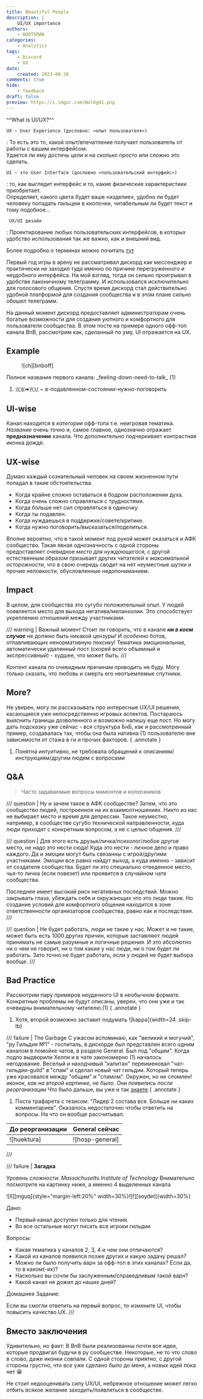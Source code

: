 ```yaml
---
title: Beautiful People
description: |
    UI/UX importance
authors:
    - HOOTSMAN
categories:
    - Analytics
tags:
    - Discord
    - UX
date:
    created: 2023-08-30
comments: true
hide:
    - feedback
draft: false
preview: https://i.imgur.com/Wol6g81.png
---
```


^^What is UI/UX?^^

`UX — User Experience (дословно: «опыт пользователя»)`

:    То есть это то, какой опыт/впечатление получает пользователь от работы с вашим интерфейсом.\
     Удается ли ему достичь цели и на сколько просто или сложно это сделать.

`UI — это User Interface (дословно «пользовательский интерфейс»)`

:   то, как выглядит интерфейс и то, какие физические характеристики приобретает.\
    Определяет, какого цвета будет ваше «изделие», удобно ли будет человеку попадать пальцем в кнопочки, читабельным ли будет текст и тому подобное…

` UX/UI дизайн`

:    Проектирование любых пользовательских интерфейсов, в которых удобство использования так же важно, как и внешний вид.

<!-- more -->
Более подробно о терминах можно почитать [тут](https://habr.com/ru/articles/321312/)

Первый год игры в арену не рассматривал дискорд как мессенджер и практически не заходил туда именно по причине перегруженного и неудобного интерфейса.
На мой взгляд, тогда он сильно проигрывал в удобстве лаконичному телеграмму. И использовался исключительно для голосового общения.
Спустя время дискорд стал действительно удобной платформой для создания сообщества и в этом плане сильно обошел телеграмм.

На данный момент дискорд предоставляет администраторам очень богатые возможности для создания уютного и комфортного для пользователя сообщества.
В этом посте на примере одного офф-топ канала BnB, рассмотрим как, сделанный по уму, UI отражается на UX.

## Example

<figure markdown="span">

![ch][bnboff]
</figure>

<div class="annotate" markdown>
Полное название первого канала: _feeling-down-need-to-talk_ (1)
</div>

1. 🇬🇧➠🇷🇺 ~ в-подавленном-состоянии-нужно-поговорить

## UI-wise

Канал находится в _категории_ офф-топа т.е. неигровая тематика.
_Название_ очень точно и, самое главное, однозначно отражает **предназначение** канала.
Что дополнительно подчеркивает контрастная иконка дождя.

## UX-wise

Думаю каждый сознательный человек на своем жизненном пути попадал в такие обстоятельства.

- Когда крайне сложно оставаться в бодром расположении духа.
- Когда очень сложно справляться с трудностями.
- Когда больше нет сил справляться в одиночку.
- Когда ты подавлен.
- Когда нуждаешься в поддержке/совете/критике.
- Когда нужно поговорить/высказаться/поделиться.

Вполне вероятно, что в такой момент под рукой может оказаться и АФК сообщество.
Такая явная однозначность с одной стороны предоставляет очевидное _место для нуждающегося_, с другой естественным образом призывает других читателей к _максимальной осторожности_, что в свою очередь сводит на нет неуместные шутки и прочие неловкости, обусловленные недопониманием.

## Impact

В целом, для сообщества это сугубо положительный опыт.
У людей появляется место для выхода негатива/меланхолии. Это способствует укреплению отношений между участниками.

 /// warning | Важный момент
 Стоит ли говорить, что в канале _**ни в коем случае**_ не должно быть никакой цензуры!
 И _особенно_ ботов, отлавливающих ненормативную лексику!
 Тематика эмоциональная, автоматически удаленный пост (скорей всего объемный и экспрессивный) - худшее, что может быть.
 ///

Контент канала по очевидным причинам приводить не буду.
Могу только сказать, что любовь и смерть его неотъемлемые спутники.

## More?

Не уверен, могу ли рассказывать про интересные UX/UI решения, касающиеся уже непосредственно игровых аспектов.
Постараюсь выяснить границы дозволенного и возможно напишу еще пост.
Но могу дать подсказку уже сейчас - вся структура БнБ, как и рассмотренный пример, создавалась так, чтобы она была нативна (1) пользователю вне зависимости от стажа в ги и прочих факторов.
{ .annotate }

1. Понятна интуитивно, не требовала обращений к описаниям/инструкциям/другим людям с вопросами

## Q&A

> Часто задаваемые вопросы мамонтов и колхозников

/// question | Ну и зачем такое в АФК сообществе?
Затем, что это сообщество людей, построенное на их взаимоотношениях.
Никто из нас не выбирает место и время для депрессии.
Такое неуместно, например, в сообществе сугубо технической направленности, куда люди приходят с конкретным вопросом, а не с целью общения.
///

/// question | Для этого есть друзья/личка/психолог/любое другое место, не надо это нести сюда!
Куда это нести - личное дело и право каждого. Да и эмоции могут быть связанны с игрой/другими участниками.
Эмоции все равно найдут выход, а куда именно - зависит от создателя сообщества.
Будет ли это специально отведенное место, чья-то личка (если повезет) или проявится в случайном чате сообщества.

Последнее имеет высокий риск негативных последствий.
Можно закрывать глаза, убеждать себя и окружающих что это люди такие.
Но создание условий для комфортного общения находится в зоне ответственности организаторов сообщества, равно как и последствия.
///

/// question | Не будет работать, люди не такие у нас.
Может и не такие, может быть есть 1000 других причин, которые заставляют людей принимать не самые разумные и логичные решения.
И это абсолютно ни о чем не говорит, ни о том какие у нас люди, ни о том будет ли работать.
Зато точно не будет работать, если у людей не будет выбора вообще.
///

## Bad Practice

Рассмотрим пару примеров неудачного UI в необычном формате.
Конкретные проблемы не будут описаны, уверен, что они уже и так очевидны внимательному читателю.(1)
{ .annotate }

1. Хотя, второй возможно заставит подумать ![kappa]{width=24 .skip-lb}

/// failure | The Garbage
С ужасом вспоминаю, как "великий и могучий", "ру Гильдия №1" - госпиталь, в дискорде был представлен всего одним каналом в помойке чатов, в разделе General.
Был под "общим". Когда подло выдворили Хелпи и в чате закономерно (1) началось негодование.
Веселый и находчивый "капитан" переименовал "чат-гильдии-guild" в "спам" и сделал новый чат гильдии.
Который теперь уже красовался между "общим" и "спамом". Окружен, но не сломлен!
_иконок, как на второй картинке, не было. Они появились после реорганизации_
Что было дальше, вы уже и так [знаете](01_th-retirement.md)
{ .annotate }

1. Поста трафарета с тезисом:
 "Лидер 2 состава все. Больше ни каких комментариев".
 Оказалось недостаточно чтобы ответить на вопросы. На что он вообще рассчитывал.

| До реорганизации | General сейчас  |
| ---------------- | --------------- |
| ![huektura]      | ![hosp-general] |

///

/// failure | **Загадка**

Уровень сложности: _Massachusetts Institute of Technology_
Внимательно посмотрите на картинку ниже, а именно 4 выделенных канала

![ll][mguq]{style="margin-left:20%" width=30%}![f][soydet]{width=30%}

Дано:

- Первый канал доступен только для чтения.
- Во все остальные могут писать все игроки гильдии

Вопросы:

- Какая тематика у каналов 2, 3, 4 и чем они отличаются?
- Какой из каналов появился позже других и какую задачу решал?
- Можно ли было получить варн за офф-топ в этих каналах? Если да, то в каком(-их)?
- Насколько вы сочли бы заслуженным/справедливым такой варн?
- Какой канал не дожил до наших дней?

Домашнее Задание:

Если вы смогли ответить на первый вопрос, то измените UI, чтобы повысить качество UX.
///

## Вместо заключения

Удивительно, но факт:
В BnB были реализованны почти все идеи, которые продвигал будучи в ру сообществе.
Некоторые, не то что слово в слово, даже иконки совпали.
С одной стороны приятно, с другой стороны грустно, что все уже сделано было до меня, а новых идей пока нет :grin:

Не стоит недооценивать силу UX/UI, небрежное отношение может легко отбить всякое желание заходить/появляться в сообществе.
